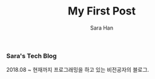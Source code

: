 ﻿---
layout: post
title: "My First Post"
author: "Sara Han"
---

### Sara's Tech Blog
2018.08 ~ 현재까지 프로그래밍을 하고 있는 비전공자의 블로그.
